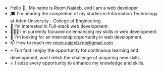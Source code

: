 - Hello 🤗 , My name is Reem Najeeb, and I am a web developer
- 🎓 I'm nearing the completion of my studies in Information Technology at Aden University - College of Engineering.
- 📌 I’m interested in Full-stack web development.
- 👨🏻‍💻 I'm currently focused on enhancing my skills in web development.
- 💞️ I'm looking for an internship opportunity in web development.
- 📫 How to reach me reem.najeeb.rne@gmail.com
- ⚡ Fun fact:I enjoy the opportunity for continuous learning and development, and I relish the challenge of acquiring new skills.
- 🔥 I seize every opportunity to enhance my knowledge and skills.

<!---
Reem-Najeeb/Reem-Najeeb is a ✨ special ✨ repository because its `README.md` (this file) appears on your GitHub profile.
You can click the Preview link to take a look at your changes.
--->
